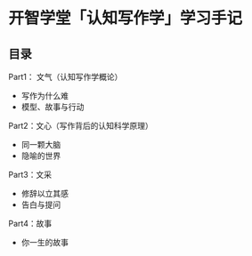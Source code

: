 # 开智学堂「认知写作学」学习手记

## 目录

Part1： 文气（认知写作学概论）

- 写作为什么难    
- 模型、故事与行动

Part2：文心（写作背后的认知科学原理）

- 同一颗大脑  
- 隐喻的世界

Part3：文采

- 修辞以立其感
- 告白与提问

Part4：故事

- 你一生的故事



